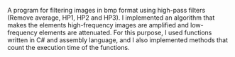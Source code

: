 A program for filtering images in bmp format using high-pass filters (Remove average, HP1, HP2 and HP3). I implemented an algorithm that makes the elements
high-frequency images are amplified and low-frequency elements are attenuated. For this purpose, I used functions written in C# and assembly language,
and I also implemented methods that count the execution time of the functions.


